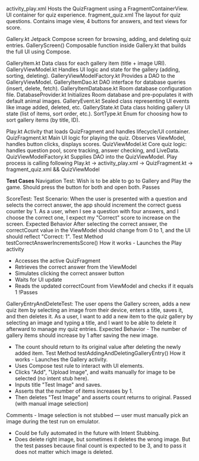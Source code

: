 activity_play.xml	Hosts the QuizFragment using a FragmentContainerView. UI container for quiz experience.
fragment_quiz.xml	The layout for quiz questions. Contains image view, 4 buttons for answers, and text views for score.

Gallery.kt	Jetpack Compose screen for browsing, adding, and deleting quiz entries.
GalleryScreen()	Composable function inside Gallery.kt that builds the full UI using Compose.

GalleryItem.kt	Data class for each gallery item (title + image URI).
GalleryViewModel.kt	Handles UI logic and state for the gallery (adding, sorting, deleting).
GalleryViewModelFactory.kt	Provides a DAO to the GalleryViewModel.
GalleryItemDao.kt	DAO interface for database queries (insert, delete, fetch).
GalleryItemDatabase.kt	Room database configuration file.
DatabaseProvider.kt	Initializes Room database and pre-populates it with default animal images.
GalleryEvent.kt	Sealed class representing UI events like image added, deleted, etc.
GalleryState.kt	Data class holding gallery UI state (list of items, sort order, etc.).
SortType.kt	Enum for choosing how to sort gallery items (by title, ID).

Play.kt	Activity that loads QuizFragment and handles lifecycle/UI container.
QuizFragment.kt	Main UI logic for playing the quiz. Observes ViewModel, handles button clicks, displays scores.
QuizViewModel.kt	Core quiz logic: handles question pool, score tracking, answer checking, and LiveData.
QuizViewModelFactory.kt	Supplies DAO into the QuizViewModel.
Play process is calling following Play.kt -> activity_play.xml -> QuizFragment.kt -> fragment_quiz.xml && QuizViewModel

__Test Cases__
Navigation Test:
Wish is to be able to go to Gallery and Play the game.
Should press the button for both and open both.
Passes

ScoreTest:
Test Scenario:	When the user is presented with a question and selects the correct answer, the app should increment the correct guess counter by 1.
As a user, when I see a question with four answers, and I choose the correct one, I expect my "Correct" score to increase on the screen.
Expected Behavior	After selecting the correct answer, the correctCount value in the ViewModel should change from 0 to 1, and the UI should reflect "Correct: 1".
Test Method	testCorrectAnswerIncrementsScore()
How it works	- Launches the Play activity
- Accesses the active QuizFragment
- Retrieves the correct answer from the ViewModel
- Simulates clicking the correct answer button
- Waits for UI update
- Reads the updated correctCount from ViewModel and checks if it equals 1
!Passes


GalleryEntryAndDeleteTest:
The user opens the Gallery screen, adds a new quiz item by selecting an image from their device, enters a title, saves it, and then deletes it.
As a user, I want to add a new item to the quiz gallery by selecting an image and typing a title, and I want to be able to delete it afterward to manage my quiz entries.
Expected Behavior	- The number of gallery items should increase by 1 after saving the new image.
- The count should return to its original value after deleting the newly added item.
Test Method	testAddingAndDeletingGalleryEntry()
How it works	- Launches the Gallery activity.
- Uses Compose test rule to interact with UI elements.
- Clicks "Add", "Upload Image", and waits manually for image to be selected (no intent stub here).
- Inputs title "Test Image" and saves.
- Asserts that the number of items increases by 1.
- Then deletes "Test Image" and asserts count returns to original.
Passed (with manual image selection)

Comments	- Image selection is not stubbed — user must manually pick an image during the test run on emulator.
- Could be fully automated in the future with Intent Stubbing.
- Does delete right image, but sometimes it deletes the wrong image. But the test passes because final count is expected to be 3, and to pass it does not matter which image is deleted.
